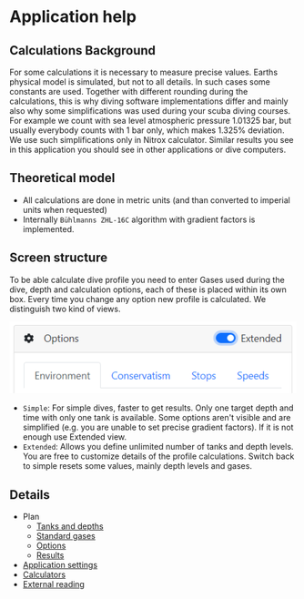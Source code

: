 # Application help

## Calculations Background

For some calculations it is necessary to measure precise values. Earths physical model is simulated, but not to all details. In such cases some constants are used. Together with different rounding during the calculations, this is why diving software implementations differ and mainly also why some simplifications was used during your scuba diving courses. For example we count with sea level atmospheric pressure 1.01325 bar, but usually everybody counts with 1 bar only, which makes 1.325% deviation. We use such simplifications only in Nitrox calculator. Similar results you see in this application you should see in other applications or dive computers.

## Theoretical model

* All calculations are done in metric units (and than converted to imperial units when requested)
* Internally `Bühlmanns ZHL-16C` algorithm with gradient factors is implemented.

## Screen structure

To be able calculate dive profile you need to enter Gases used during the dive, depth and calculation options, each of these is placed within its own box. Every time you change any option new profile is calculated. We distinguish two kind of views.

![Extended view switch](./extended_view_switch.png)

* `Simple`: For simple dives, faster to get results. Only one target depth and time with only one tank is available. Some options aren't visible and are simplified (e.g. you are unable to set precise gradient factors). If it is not enough use Extended view.
* `Extended`: Allows you define unlimited number of tanks and depth levels. You are free to customize details of the profile calculations. Switch back to simple resets some values, mainly depth levels and gases.

## Details

* Plan
  * [Tanks and depths](./plan.md)
  * [Standard gases](./standard_gases.md)
  * [Options](./plan_options.md)
  * [Results](./results.md)
* [Application settings](./settings.md)
* [Calculators](./calculators.md)
* [External reading](./doc/links.md)
